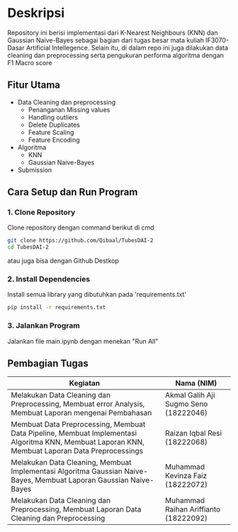 # Deskripsi

Repository ini berisi implementasi dari K-Nearest Neighbours (KNN) dan Gaussian Naive-Bayes sebagai bagian dari tugas besar mata kuliah IF3070-Dasar Artificial Intellegence. Selain itu, di dalam repo ini juga dilakukan data cleaning dan preprocessing serta pengukuran performa algoritma dengan F1 Macro score

## Fitur Utama

- Data Cleaning dan preprocessing
    - Penanganan Missing values
    - Handling outliers
    - Delete Duplicates
    - Feature Scaling
    - Feature Encoding
- Algoritma
    - KNN
    - Gaussian Naive-Bayes
- Submission

## Cara Setup dan Run Program

### **1. Clone Repository**
Clone repository dengan command berikut di cmd
```bash
git clone https://github.com/Qibaal/TubesDAI-2
cd TubesDAI-2
```

atau juga bisa dengan Github Destkop

### **2. Install Dependencies**
Install semua library yang dibutuhkan pada 'requirements.txt'

```bash
pip install -r requirements.txt
```

### **3. Jalankan Program**
Jalankan file main.ipynb dengan menekan "Run All"

## Pembagian Tugas
| **Kegiatan**                       | **Nama (NIM)**                 |
|------------------------------------|--------------------------------|
| Melakukan Data Cleaning dan Preprocessing, Membuat error Analysis, Membuat Laporan mengenai Pembahasan          | Akmal Galih Aji Sugmo Seno (18222046)    |
| Membuat Data Preprocessing, Membuat Data Pipeline, Membuat Implementasi Algoritma KNN, Membuat Laporan KNN, Membuat Laporan Data Preprocessings | Raizan Iqbal Resi (18222068) |
| Melakukan Data Cleaning, Membuat Implementasi Algoritma Gaussian Naive-Bayes, Membuat Laporan Gaussian Naive-Bayes           | Muhammad Kevinza Faiz (18222072) |
| Melakukan Data Cleaning dan Preprocessing,  Membuat Laporan Data Cleaning dan Preprocessing    | Muhammad Raihan Ariffianto (18222092) |
